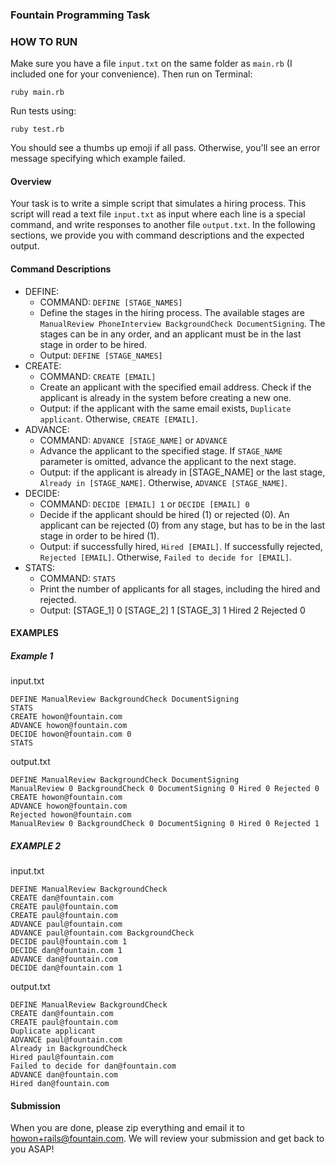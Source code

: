 ### Fountain Programming Task

### HOW TO RUN

Make sure you have a file `input.txt` on the same folder as `main.rb` (I included one for your convenience). Then run on Terminal:

```
ruby main.rb
```

Run tests using:

```
ruby test.rb
```

You should see a thumbs up emoji if all pass. Otherwise, you'll see an error message specifying which example failed.

#### Overview

Your task is to write a simple script that simulates a hiring process. This script will read a text file `input.txt` as input where each line is a special command, and write responses to another file `output.txt`. In the following sections, we provide you with command descriptions and the expected output.

#### Command Descriptions

- DEFINE:
  - COMMAND: `DEFINE [STAGE_NAMES]`
  - Define the stages in the hiring process. The available stages are `ManualReview PhoneInterview BackgroundCheck DocumentSigning`. The stages can be in any order, and an applicant must be in the last stage in order to be hired.
  - Output: `DEFINE [STAGE_NAMES]`
- CREATE:
  - COMMAND: `CREATE [EMAIL]`
  - Create an applicant with the specified email address. Check if the applicant is already in the system before creating a new one.
  - Output: if the applicant with the same email exists, `Duplicate applicant`. Otherwise, `CREATE [EMAIL]`.
- ADVANCE:
  - COMMAND: `ADVANCE [STAGE_NAME]` or `ADVANCE`
  - Advance the applicant to the specified stage. If `STAGE_NAME` parameter is omitted, advance the applicant to the next stage.
  - Output: if the applicant is already in [STAGE_NAME] or the last stage, `Already in [STAGE_NAME]`. Otherwise, `ADVANCE [STAGE_NAME]`.
- DECIDE:
  - COMMAND: `DECIDE [EMAIL] 1` or `DECIDE [EMAIL] 0`
  - Decide if the applicant should be hired (1) or rejected (0). An applicant can be rejected (0) from any stage, but has to be in the last stage in order to be hired (1).
  - Output: if successfully hired, `Hired [EMAIL]`. If successfully rejected, `Rejected [EMAIL]`. Otherwise, `Failed to decide for [EMAIL]`.
- STATS:
  - COMMAND: `STATS`
  - Print the number of applicants for all stages, including the hired and rejected.
  - Output: [STAGE_1] 0 [STAGE_2] 1 [STAGE_3] 1 Hired 2 Rejected 0

#### EXAMPLES

##### Example 1

input.txt

```
DEFINE ManualReview BackgroundCheck DocumentSigning
STATS
CREATE howon@fountain.com
ADVANCE howon@fountain.com
DECIDE howon@fountain.com 0
STATS
```

output.txt

```
DEFINE ManualReview BackgroundCheck DocumentSigning
ManualReview 0 BackgroundCheck 0 DocumentSigning 0 Hired 0 Rejected 0
CREATE howon@fountain.com
ADVANCE howon@fountain.com
Rejected howon@fountain.com
ManualReview 0 BackgroundCheck 0 DocumentSigning 0 Hired 0 Rejected 1
```

##### EXAMPLE 2

input.txt

```
DEFINE ManualReview BackgroundCheck
CREATE dan@fountain.com
CREATE paul@fountain.com
CREATE paul@fountain.com
ADVANCE paul@fountain.com
ADVANCE paul@fountain.com BackgroundCheck
DECIDE paul@fountain.com 1
DECIDE dan@fountain.com 1
ADVANCE dan@fountain.com
DECIDE dan@fountain.com 1
```

output.txt

```
DEFINE ManualReview BackgroundCheck
CREATE dan@fountain.com
CREATE paul@fountain.com
Duplicate applicant
ADVANCE paul@fountain.com
Already in BackgroundCheck
Hired paul@fountain.com
Failed to decide for dan@fountain.com
ADVANCE dan@fountain.com
Hired dan@fountain.com
```

#### Submission

When you are done, please zip everything and email it to howon+rails@fountain.com.
We will review your submission and get back to you ASAP!
